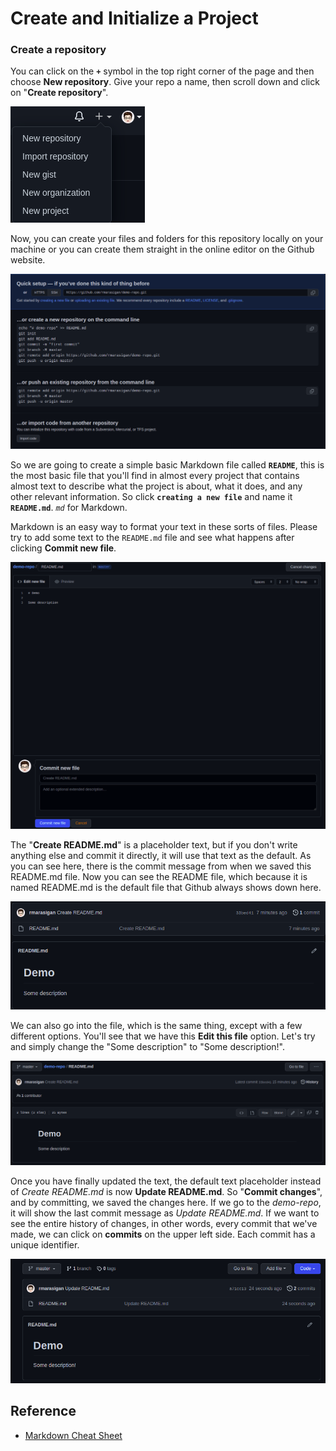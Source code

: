 # Create and Initialize a Project

### Create a repository
You can click on the **`+`** symbol in the top right corner of the page and then choose **New repository**. Give your repo a name, then scroll down and click on "**Create repository**".

![github-new-repo](../assets/img/github-new-repo.png)

Now, you can create your files and folders for this repository locally on your machine or you can create them straight in the online editor on the Github website.

![github-demo-repo](../assets/img/github-demo-repo.png)

So we are going to create a simple basic Markdown file called **`README`**, this is the most basic file that you'll find in almost every project that contains almost text to describe what the project is about, what it does, and any other relevant information. So click **`creating a new file`** and name it **`README.md`**. *`md`* for Markdown.

Markdown is an easy way to format your text in these sorts of files. Please try to add some text to the `README.md` file and see what happens after clicking **Commit new file**.

![github-sample-readme](../assets/img/github-sample-readme.png)

The "**Create README.md**" is a placeholder text, but if you don't write anything else and commit it directly, it will use that text as the default. As you can see here, there is the commit message from when we saved this README.md file. Now you can see the README file, which because it is named README.md is the default file that Github always shows down here.

![github-sample-commit](../assets/img/github-sample-commit.png)

We can also go into the file, which is the same thing, except with a few different options. You'll see that we have this **Edit this file** option. Let's try and simply change the "Some description" to "Some description!".

![github-sample-file](../assets/img/github-sample-file.png)

Once you have finally updated the text, the default text placeholder instead of *Create README.md* is now **Update README.md**. So "**Commit changes**", and by committing, we saved the changes here. If we go to the *demo-repo*, it will show the last commit message as *Update README.md*. If we want to see the entire history of changes, in other words, every commit that we've made, we can click on **commits** on the upper left side. Each commit has a unique identifier.

![github-sample-update](../assets/img/github-sample-update.png)

## Reference
* [Markdown Cheat Sheet](https://www.markdownguide.org/cheat-sheet/)